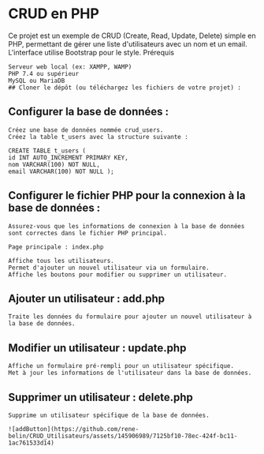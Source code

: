 # CRUD en PHP

Ce projet est un exemple de CRUD (Create, Read, Update, Delete) simple en PHP, permettant de gérer une liste d'utilisateurs avec un nom et un email. L'interface utilise Bootstrap pour le style.
Prérequis

    Serveur web local (ex: XAMPP, WAMP)
    PHP 7.4 ou supérieur
    MySQL ou MariaDB
    ## Cloner le dépôt (ou téléchargez les fichiers de votre projet) :
    
##  Configurer la base de données :

    Créez une base de données nommée crud_users.
    Créez la table t_users avec la structure suivante :
    
    CREATE TABLE t_users (
    id INT AUTO_INCREMENT PRIMARY KEY,
    nom VARCHAR(100) NOT NULL,
    email VARCHAR(100) NOT NULL );

## Configurer le fichier PHP pour la connexion à la base de données :

    Assurez-vous que les informations de connexion à la base de données sont correctes dans le fichier PHP principal.

    Page principale : index.php

    Affiche tous les utilisateurs.
    Permet d'ajouter un nouvel utilisateur via un formulaire.
    Affiche les boutons pour modifier ou supprimer un utilisateur.

## Ajouter un utilisateur : add.php

    Traite les données du formulaire pour ajouter un nouvel utilisateur à la base de données.

## Modifier un utilisateur : update.php

    Affiche un formulaire pré-rempli pour un utilisateur spécifique.
    Met à jour les informations de l'utilisateur dans la base de données.

## Supprimer un utilisateur : delete.php

    Supprime un utilisateur spécifique de la base de données.

    ![addButton](https://github.com/rene-belin/CRUD_Utilisateurs/assets/145906989/7125bf10-78ec-424f-bc11-1ac761533d14)

